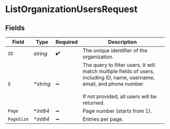 # ListOrganizationUsersRequest


## Fields

| Field                                                                                                                                                                   | Type                                                                                                                                                                    | Required                                                                                                                                                                | Description                                                                                                                                                             |
| ----------------------------------------------------------------------------------------------------------------------------------------------------------------------- | ----------------------------------------------------------------------------------------------------------------------------------------------------------------------- | ----------------------------------------------------------------------------------------------------------------------------------------------------------------------- | ----------------------------------------------------------------------------------------------------------------------------------------------------------------------- |
| `ID`                                                                                                                                                                    | *string*                                                                                                                                                                | :heavy_check_mark:                                                                                                                                                      | The unique identifier of the organization.                                                                                                                              |
| `Q`                                                                                                                                                                     | **string*                                                                                                                                                               | :heavy_minus_sign:                                                                                                                                                      | The query to filter users. It will match multiple fields of users, including ID, name, username, email, and phone number.<br/><br/>If not provided, all users will be returned. |
| `Page`                                                                                                                                                                  | **int64*                                                                                                                                                                | :heavy_minus_sign:                                                                                                                                                      | Page number (starts from 1).                                                                                                                                            |
| `PageSize`                                                                                                                                                              | **int64*                                                                                                                                                                | :heavy_minus_sign:                                                                                                                                                      | Entries per page.                                                                                                                                                       |